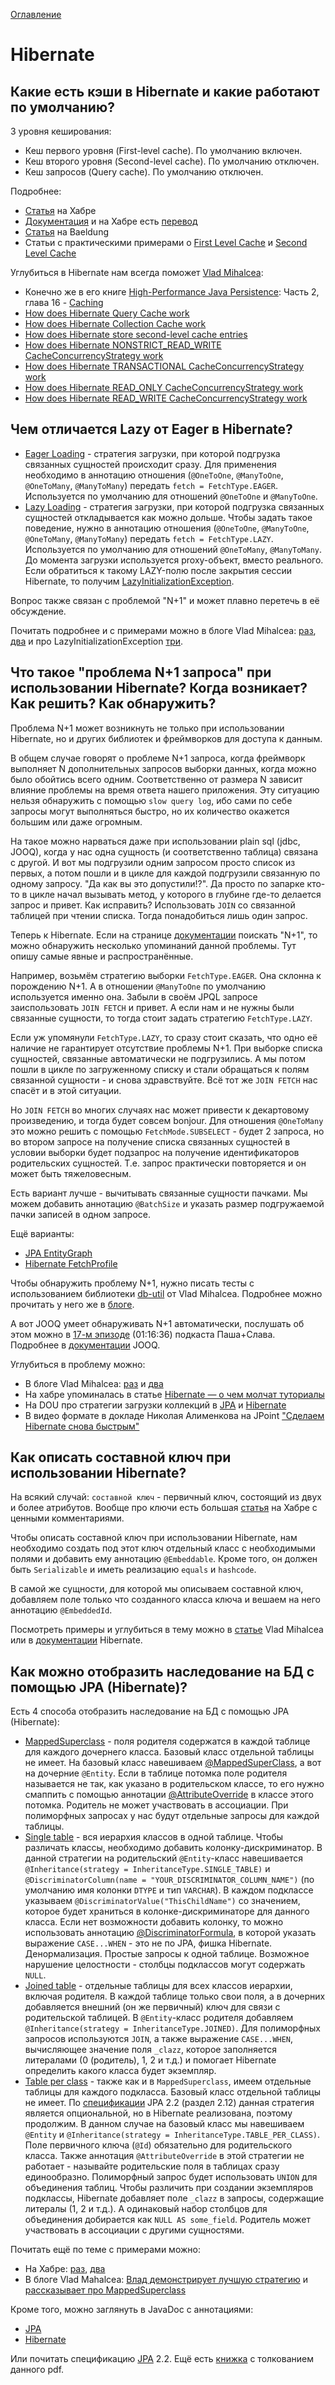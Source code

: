 [Оглавление](../README.md)

# Hibernate

## Какие есть кэши в Hibernate и какие работают по умолчанию?

3 уровня кеширования:
- Кеш первого уровня (First-level cache). По умолчанию включен.
- Кеш второго уровня (Second-level cache). По умолчанию отключен.
- Кеш запросов (Query cache). По умолчанию отключен.

Подробнее:
- [Статья](https://habr.com/ru/post/135176/) на Хабре
- [Документация](https://docs.jboss.org/hibernate/stable/orm/userguide/html_single/Hibernate_User_Guide.html#caching) и на Хабре есть [перевод](https://habr.com/ru/post/268747/)
- [Статья](https://www.baeldung.com/hibernate-second-level-cache) на Baeldung
- Статьи с практическими примерами о [First Level Cache](https://howtodoinjava.com/hibernate/understanding-hibernate-first-level-cache-with-example/) и [Second Level Cache](https://howtodoinjava.com/hibernate/how-hibernate-second-level-cache-works/)

Углубиться в Hibernate нам всегда поможет [Vlad Mihalcea](https://vladmihalcea.com/):
- Конечно же в его книге [High-Performance Java Persistence](https://vladmihalcea.teachable.com/p/high-performance-java-persistence-ebook/?utm_source=blog&utm_medium=banner&utm_campaign=banner): Часть 2, глава 16 - [Caching](https://vladmihalcea.com/high-performance-java-persistence-chapter-16-caching/)
- [How does Hibernate Query Cache work](https://vladmihalcea.com/how-does-hibernate-query-cache-work/)
- [How does Hibernate Collection Cache work](https://vladmihalcea.com/how-does-hibernate-collection-cache-work/)
- [How does Hibernate store second-level cache entries](https://vladmihalcea.com/how-does-hibernate-store-second-level-cache-entries/)
- [How does Hibernate NONSTRICT_READ_WRITE CacheConcurrencyStrategy work](https://vladmihalcea.com/how-does-hibernate-nonstrict_read_write-cacheconcurrencystrategy-work/)
- [How does Hibernate TRANSACTIONAL CacheConcurrencyStrategy work](https://vladmihalcea.com/how-does-hibernate-transactional-cacheconcurrencystrategy-work/)
- [How does Hibernate READ_ONLY CacheConcurrencyStrategy work](https://vladmihalcea.com/how-does-hibernate-read_only-cacheconcurrencystrategy-work/)
- [How does Hibernate READ_WRITE CacheConcurrencyStrategy work](https://vladmihalcea.com/how-does-hibernate-read_write-cacheconcurrencystrategy-work/)

## Чем отличается Lazy от Eager в Hibernate?

- [Eager Loading](https://docs.oracle.com/javaee/7/api/javax/persistence/FetchType.html#EAGER) - стратегия загрузки, при которой подгрузка связанных сущностей происходит сразу. Для применения необходимо в аннотацию отношения (`@OneToOne`, `@ManyToOne`, `@OneToMany`, `@ManyToMany`) передать `fetch = FetchType.EAGER`. Используется по умолчанию для отношений `@OneToOne` и `@ManyToOne`.
- [Lazy Loading](https://docs.oracle.com/javaee/7/api/javax/persistence/FetchType.html#LAZY) - стратегия загрузки, при которой подгрузка связанных сущностей откладывается как можно дольше. Чтобы задать такое поведение, нужно в аннотацию отношения (`@OneToOne`, `@ManyToOne`, `@OneToMany`, `@ManyToMany`) передать `fetch = FetchType.LAZY`. Используется по умолчанию для отношений `@OneToMany`, `@ManyToMany`. До момента загрузки используется proxy-объект, вместо реального. Если обратиться к такому LAZY-полю после закрытия сессии Hibernate, то получим [LazyInitializationException](https://docs.jboss.org/hibernate/orm/5.4/javadocs/org/hibernate/LazyInitializationException.html).

Вопрос также связан с проблемой "N+1" и может плавно перетечь в её обсуждение.

Почитать подробнее и с примерами можно в блоге Vlad Mihalcea: [раз](https://vladmihalcea.com/hibernate-facts-the-importance-of-fetch-strategy/), [два](https://vladmihalcea.com/eager-fetching-is-a-code-smell/) и про LazyInitializationException [три](https://vladmihalcea.com/the-best-way-to-handle-the-lazyinitializationexception/).

## Что такое "проблема N+1 запроса" при использовании Hibernate? Когда возникает? Как решить? Как обнаружить?

Проблема N+1 может возникнуть не только при использовании Hibernate, но и других библиотек и фреймворков для доступа к данным.

В общем случае говорят о проблеме N+1 запроса, когда фреймворк выполняет N дополнительных запросов выборки данных, когда можно было обойтись всего одним. Соответственно от размера N зависит влияние проблемы на время ответа нашего приложения. Эту ситуацию нельзя обнаружить с помощью `slow query log`, ибо сами по себе запросы могут выполняться быстро, но их количество окажется большим или даже огромным.

На такое можно нарваться даже при использовании plain sql (jdbc, JOOQ), когда у нас одна сущность (и соответственно таблица) связана с другой. И вот мы подгрузили одним запросом просто список из первых, а потом пошли и в цикле для каждой подгрузили связанную по одному запросу. "Да как вы это допустили!?". Да просто по запарке кто-то в цикле начал вызывать метод, у которого в глубине где-то делается запрос и привет. Как исправить? Использовать `JOIN` со связанной таблицей при чтении списка. Тогда понадобиться лишь один запрос.

Теперь к Hibernate. Если на странице [документации](https://docs.jboss.org/hibernate/stable/core/userguide/html_single/Hibernate_User_Guide.html) поискать "N+1", то можно обнаружить несколько упоминаний данной проблемы. Тут опишу самые явные и распространённые.

Например, возьмём стратегию выборки `FetchType.EAGER`. Она склонна к порождению N+1. А в отношении `@ManyToOne` по умолчанию используется именно она. Забыли в своём JPQL запросе заиспользовать `JOIN FETCH` и привет. А если нам и не нужны были связанные сущности, то тогда стоит задать стратегию `FetchType.LAZY`.

Если уж упомянули `FetchType.LAZY`, то сразу стоит сказать, что одно её наличие не гарантирует отсутствие проблемы N+1. При выборке списка сущностей, связанные автоматически не подгрузились. А мы потом пошли в цикле по загруженному списку и стали обращаться к полям связанной сущности - и снова здравствуйте. Всё тот же `JOIN FETCH` нас спасёт и в этой ситуации.

Но `JOIN FETCH` во многих случаях нас может привести к декартовому произведению, и тогда будет совсем bonjour. Для отношения `@OneToMany` это можно решить с помощью `FetchMode.SUBSELECT` - будет 2 запроса, но во втором запросе на получение списка связанных сущностей в условии выборки будет подзапрос на получение идентификаторов родительских сущностей. Т.е. запрос практически повторяется и он может быть тяжеловесным.

Есть вариант лучше - вычитывать связанные сущности пачками. Мы можем добавить аннотацию `@BatchSize` и указать размер подгружаемой пачки записей в одном запросе.

Ещё варианты:
- [JPA EntityGraph](https://www.baeldung.com/jpa-entity-graph)
- [Hibernate FetchProfile](https://docs.jboss.org/hibernate/stable/core/userguide/html_single/Hibernate_User_Guide.html#fetching-strategies-dynamic-fetching-profile-example)

Чтобы обнаружить проблему N+1, нужно писать тесты с использованием библиотеки [db-util](https://github.com/vladmihalcea/db-util) от Vlad Mihalcea. Подробнее можно прочитать у него же в [блоге](https://vladmihalcea.com/how-to-detect-the-n-plus-one-query-problem-during-testing/).

А вот JOOQ умеет обнаруживать N+1 автоматически, послушать об этом можно в [17-м эпизоде](https://it.asm0dey.ru/podcast/%d0%bf%d0%b0%d1%88%d0%b0-%d1%81%d0%bb%d0%b0%d0%b2%d0%b0-%d1%8d%d0%bf%d0%b8%d0%b7%d0%be%d0%b4-17/) (01:16:36) подкаста Паша+Слава. Подробнее в [документации](https://www.jooq.org/doc/3.11/manual-single-page/#diagnostics-repeated-statements) JOOQ.

Углубиться в проблему можно:
- В блоге Vlad Mihalcea: [раз](https://vladmihalcea.com/n-plus-1-query-problem/) и [два](https://vladmihalcea.com/hibernate-query-cache-n-plus-1-issue/)
- На хабре упоминалась в статье [Hibernate — о чем молчат туториалы](https://habr.com/ru/post/416851/)
- На DOU про стратегии загрузки коллекций в [JPA](https://dou.ua/lenta/articles/jpa-fetch-types/) и [Hibernate](https://dou.ua/lenta/articles/hibernate-fetch-types/)
- В видео формате в докладе Николая Алименкова на JPoint ["Сделаем Hibernate снова быстрым"](https://youtu.be/b52Qz6qlic0?t=1224)

## Как описать составной ключ при использовании Hibernate?

На всякий случай: `составной ключ` - первичный ключ, состоящий из двух и более атрибутов. Вообще про ключи есть большая [статья](https://habr.com/ru/company/oleg-bunin/blog/348172/) на Хабре с ценными комментариями.

Чтобы описать составной ключ при использовании Hibernate, нам необходимо создать под этот ключ отдельный класс с необходимыми полями и добавить ему аннотацию `@Embeddable`. Кроме того, он должен быть `Serializable` и иметь реализацию `equals` и `hashcode`.

В самой же сущности, для которой мы описываем составной ключ, добавляем поле только что созданного класса ключа и вешаем на него аннотацию `@EmbeddedId`.

Посмотреть примеры и углубиться в тему можно в [статье](https://vladmihalcea.com/the-best-way-to-map-a-composite-primary-key-with-jpa-and-hibernate/) Vlad Mihalcea или в [документации](https://docs.jboss.org/hibernate/orm/5.4/userguide/html_single/Hibernate_User_Guide.html#identifiers-composite-aggregated) Hibernate.

## Как можно отобразить наследование на БД с помощью JPA (Hibernate)?

Есть 4 способа отобразить наследование на БД с помощью JPA (Hibernate):
- [MappedSuperclass](https://docs.jboss.org/hibernate/orm/5.4/userguide/html_single/Hibernate_User_Guide.html#entity-inheritance-mapped-superclass) - поля родителя содержатся в каждой таблице для каждого дочернего класса. Базовый класс отдельной таблицы не имеет. На базовый класс навешиваем [@MappedSuperClass](https://docs.jboss.org/hibernate/jpa/2.1/api/javax/persistence/MappedSuperclass.html), а вот на дочерние `@Entity`. Если в таблице потомка поле родителя называется не так, как указано в родительском классе, то его нужно смаппить с помощью аннотации [@AttributeOverride](https://docs.jboss.org/hibernate/jpa/2.1/api/javax/persistence/AttributeOverride.html) в классе этого потомка. Родитель не может участвовать в ассоциации. При полиморфных запросах у нас будут отдельные запросы для каждой таблицы.
- [Single table](https://docs.jboss.org/hibernate/orm/5.4/userguide/html_single/Hibernate_User_Guide.html#entity-inheritance-single-table) - вся иерархия классов в одной таблице. Чтобы различать классы, необходимо добавить колонку-дискриминатор. В данной стратегии на родительский `@Entity`-класс навешивается `@Inheritance(strategy = InheritanceType.SINGLE_TABLE)` и `@DiscriminatorColumn(name = "YOUR_DISCRIMINATOR_COLUMN_NAME")` (по умолчанию имя колонки `DTYPE` и тип `VARCHAR`). В каждом подклассе указываем `@DiscriminatorValue("ThisChildName")` со значением, которое будет храниться в колонке-дискриминаторе для данного класса. Если нет возможности добавить колонку, то можно использовать аннотацию [@DiscriminatorFormula](https://docs.jboss.org/hibernate/orm/5.4/javadocs/org/hibernate/annotations/DiscriminatorFormula.html), в которой указать выражение `CASE...WHEN` - это не по JPA, фишка Hibernate. Денормализация. Простые запросы к одной таблице. Возможное нарушение целостности - столбцы подклассов могут содержать `NULL`.
- [Joined table](https://docs.jboss.org/hibernate/orm/5.4/userguide/html_single/Hibernate_User_Guide.html#entity-inheritance-joined-table) - отдельные таблицы для всех классов иерархии, включая родителя. В каждой таблице только свои поля, а в дочерних добавляется внешний (он же первичный) ключ для связи с родительской таблицей. В `@Entity`-класс родителя добавляем `@Inheritance(strategy = InheritanceType.JOINED)`. Для полиморфных запросов используются `JOIN`, а также выражение `CASE...WHEN`, вычисляющее значение поля `_clazz`, которое заполняется литералами (0 (родитель), 1, 2 и т.д.) и помогает Hibernate определить какого класса будет экземпляр.
- [Table per class](https://docs.jboss.org/hibernate/orm/5.4/userguide/html_single/Hibernate_User_Guide.html#entity-inheritance-table-per-class) - также как и в `MappedSuperclass`, имеем отдельные таблицы для каждого подкласса. Базовый класс отдельной таблицы не имеет. По [спецификации](https://download.oracle.com/otn-pub/jcp/persistence-2_2-mrel-spec/JavaPersistence.pdf) JPA 2.2 (раздел 2.12) данная стратегия является опциональной, но в Hibernate реализована, поэтому продолжим. В данном случае на базовый класс мы навешиваем `@Entity` и `@Inheritance(strategy = InheritanceType.TABLE_PER_CLASS)`. Поле первичного ключа (`@Id`) обязательно для родительского класса. Также аннотация `@AttributeOverride` в этой стратегии не работает - называйте родительские поля в таблицах сразу единообразно. Полиморфный запрос будет использовать `UNION` для объединения таблиц. Чтобы различить при создании экземпляров подклассы, Hibernate добавляет поле `_clazz` в запросы, содержащие литералы (1, 2 и т.д.). А одинаковый набор столбцов для объединения добирается как `NULL AS some_field`. Родитель может участвовать в ассоциации с другими сущностями.

Почитать ещё по теме с примерами можно:
- На Хабре: [раз](https://habr.com/ru/post/337488/), [два](https://habr.com/ru/post/416851/)
- В блоге Vlad Mahalcea: [Влад демонстрирует лучшую стратегию](https://vladmihalcea.com/the-best-way-to-use-entity-inheritance-with-jpa-and-hibernate/) и [рассказывает про MappedSuperclass](https://vladmihalcea.com/how-to-inherit-properties-from-a-base-class-entity-using-mappedsuperclass-with-jpa-and-hibernate/)

Кроме того, можно заглянуть в JavaDoc с аннотациями:
- [JPA](https://docs.jboss.org/hibernate/jpa/2.2/api/javax/persistence/package-summary.html)
- [Hibernate](https://docs.jboss.org/hibernate/orm/5.4/javadocs/org/hibernate/annotations/package-summary.html)

Или почитать спецификацию [JPA](https://download.oracle.com/otn-pub/jcp/persistence-2_2-mrel-spec/JavaPersistence.pdf) 2.2. Ещё есть [книжка](https://www.amazon.com/Understanding-JPA-2-2-Persistence-fascicle-ebook/dp/B07RWPXPS6) с толкованием данного pdf.
